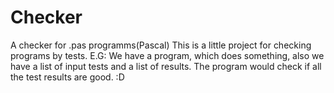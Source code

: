 # Checker
A checker for .pas programms(Pascal)
This is a little project for checking programs by tests.
E.G:
We have a program, which does something, also we have a list of input tests and a list of results.
The program would check if all the test results are good. :D
